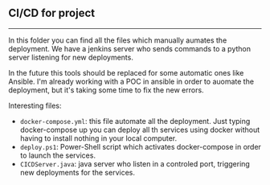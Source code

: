 ## CI/CD for project
---

In this folder you can find all the files which manually aumates the deployment. We have a jenkins server who sends commands to a python server listening  for new deployments. 

In the future this tools should be replaced for some automatic ones like Ansible. I'm already working with a POC in ansible in order to auomate the deployment, but it's taking some time to fix the new errors. 

Interesting files: 

- `docker-compose.yml`: this file automate all the deployment. Just typing docker-compose up you can deploy all th services using docker without having to install nothing in your local computer. 
- `deploy.ps1`: Power-Shell script which activates docker-compose in order to launch the services. 
- `CICDServer.java`: java server who listen in a controled port, triggering new deployments for the services. 